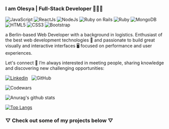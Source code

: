 ### I am Olesya | Full-Stack Developer  👩🏼‍💻
![JavaScript](https://img.shields.io/badge/javascript-%23F7DF1E.svg?&style=for-the-badge&logo=javascript&logoColor=black) 
![ReactJs](https://img.shields.io/badge/react%20-%2320232a.svg?&style=for-the-badge&logo=react&logoColor=%2361DAFB)
![NodeJs](https://img.shields.io/badge/node.js%20-%2343853D.svg?&style=for-the-badge&logo=node.js&logoColor=white)
![Ruby on Rails](https://img.shields.io/badge/rails%20-%23CC0000.svg?&style=for-the-badge&logo=ruby-on-rails&logoColor=white)
![Ruby](https://img.shields.io/badge/ruby-%23CC342D.svg?&style=for-the-badge&logo=ruby&logoColor=white)
![MongoDB](https://img.shields.io/badge/MongoDB-%234ea94b.svg?&style=for-the-badge&logo=mongodb&logoColor=white)
![HTML5](https://img.shields.io/badge/html5%20-%23E34F26.svg?&style=for-the-badge&logo=html5&logoColor=white)
![CSS3](https://img.shields.io/badge/css3%20-%231572B6.svg?&style=for-the-badge&logo=css3&logoColor=white)
![Bootstrap](https://img.shields.io/badge/bootstrap%20-%23563D7C.svg?&style=for-the-badge&logo=bootstrap&logoColor=white)

a Berlin-based Web Developer with a background in logistics.
Enthusiast of the best web development technologies 🚀 and passionate to build great
visually and interactive interfaces 🖥 focused on performance and user experiences.

Let's connect 💬 I’m always interested in meeting people, sharing knowledge and discovering
new challenging opportunities:

[![Linkedin](https://img.shields.io/badge/linkedin-%230077B5.svg?&style=for-the-badge&logo=linkedin&logoColor=white)](https://www.linkedin.com/in/o-steinmetz/)
&nbsp;
![GitHub](https://img.shields.io/badge/github-%23100000.svg?&style=for-the-badge&logo=github&logoColor=white)


![Codewars](https://www.codewars.com/users/olesyaste/badges/large)

![Anurag's github stats](https://github-readme-stats.vercel.app/api?username=olesyaste&show_icons=true&theme=tokyonight)

[![Top Langs](https://github-readme-stats.vercel.app/api/top-langs/?username=olesyaste&layout=compact)](https://github.com/olesyaste/github-readme-stats)


### ▽ Check out some of my projects below ▽
